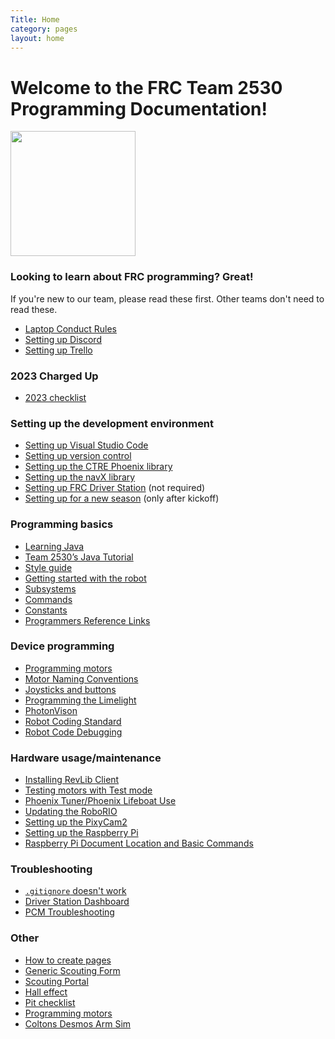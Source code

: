 ```yaml
---
Title: Home
category: pages
layout: home
---
```


# Welcome to the FRC Team 2530 Programming Documentation!

<img src="https://user-images.githubusercontent.com/116770284/216777461-d6618507-27f9-415b-9f14-2be387658675.svg" height=200px/>

### Looking to learn about FRC programming? Great!
If you're new to our team, please read these first.
Other teams don't need to read these.
- [Laptop Conduct Rules](./Laptop-Rules)
- [Setting up Discord](./Setting-up-Discord)
- [Setting up Trello](./How-to-Use-Trello)

### 2023 Charged Up
- [2023 checklist](./2023_Checklist)

### Setting up the development environment
- [Setting up Visual Studio Code](./Setting-up-VSCode)
- [Setting up version control](./Setting-up-version-control)
- [Setting up the CTRE Phoenix library](./Setting-up-the-CTRE-Phoenix-library)
- [Setting up the navX library](./Setting-up-the-navX-library)
- [Setting up FRC Driver Station](./Setting-up-FRC-Driver-Station) (not required)
- [Setting up for a new season](./Setting-up-for-a-new-season) (only after kickoff)

### Programming basics
- [Learning Java](./Learning-Java)
- [Team 2530’s Java Tutorial](./Java-Tutorial)
- [Style guide](./Style-guide)
- [Getting started with the robot](./Getting-started-with-the-robot)
- [Subsystems](./Subsystems)
- [Commands](./Commands)
- [Constants](./Constants)
- [Programmers Reference Links](./Programming-Reference-Links)

### Device programming
- [Programming motors](./Programming-motors)
- [Motor Naming Conventions](./MotorNaming)
- [Joysticks and buttons](./Joysticks-and-buttons)
- [Programming the Limelight](./Programming-the-Limelight)
- [PhotonVison](./PhotonVision)
- [Robot Coding Standard](./RobotCodingStandard)
- [Robot Code Debugging](./RobotCodeDebugging)

### Hardware usage/maintenance
- [Installing RevLib Client](https://docs.revrobotics.com/sparkmax/rev-hardware-client/getting-started-with-the-rev-hardware-client)
- [Testing motors with Test mode](./Testing-motors-with-Test-mode)
- [Phoenix Tuner/Phoenix Lifeboat Use](./Phoenix-Tuner-Use)
- [Updating the RoboRIO](./Updating-the-RoboRIO)
- [Setting up the PixyCam2](./Setting-up-the-PixyCam2)
- [Setting up the Raspberry Pi](./Setting-up-the-Raspberry-Pi)
- [Raspberry Pi Document Location and Basic Commands](./Raspberry-Pi-Document-Location-and-Basic-Commands)

### Troubleshooting
- [`.gitignore` doesn't work](./%60.gitignore%60-doesn't-work)
- [Driver Station Dashboard](./DS-Dashboard-Setting)
- [PCM Troubleshooting](./PCM-Troubleshooting)

### Other
- [How to create pages](./How-to-create-pages)
- [Generic Scouting Form](./Generic-Scouting-Form)
- [Scouting Portal](./Scouting-Portal)
- [Hall effect](./Hall-Effect---on-turret)
- [Pit checklist](./Pit-Checklist)
- [Programming motors](./Programming-motors)
- [Coltons Desmos Arm Sim](./Coltons_ArmV2_Simulation)